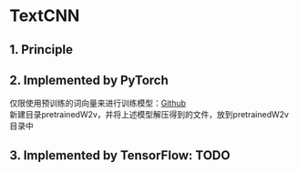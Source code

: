 # TextCNN

## 1. Principle









## 2. Implemented by PyTorch
仅限使用预训练的词向量来进行训练模型：[Github](https://github.com/zhanlaoban/NLP_Word2vec_Datasets#100-chinese-word-vectors-%E4%B8%8A%E7%99%BE%E7%A7%8D%E9%A2%84%E8%AE%AD%E7%BB%83%E4%B8%AD%E6%96%87%E8%AF%8D%E5%90%91%E9%87%8F)  
新建目录pretrainedW2v，并将上述模型解压得到的文件，放到pretrainedW2v目录中



## 3. Implemented by TensorFlow: TODO